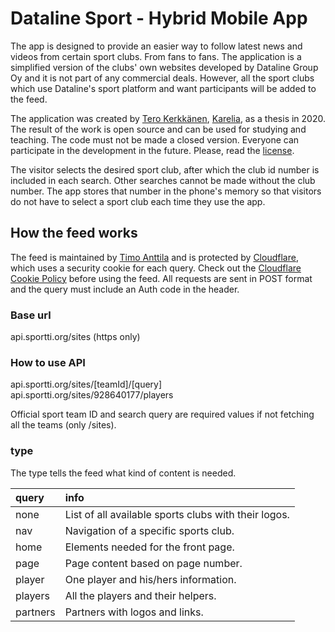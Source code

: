 # Dataline Sport - Hybrid Mobile App

The app is designed to provide an easier way to follow latest news and videos from certain sport clubs. From fans to fans. The application is a simplified version of the clubs' own websites developed by Dataline Group Oy and it is not part of any commercial deals. However, all the sport clubs which use Dataline's sport platform and want participants will be added to the feed.

The application was created by [Tero Kerkkänen](https://github.com/TeroKerkkanen), [Karelia](https://www.karelia.fi/en/), as a thesis in 2020. The result of the work is open source and can be used for studying and teaching. The code must not be made a closed version. Everyone can participate in the development in the future. Please, read the [license](https://github.com/TuspeDesign/Sport-Hybrid/blob/master/LICENSE).

The visitor selects the desired sport club, after which the club id number is included in each search. Other searches cannot be made without the club number. The app stores that number in the phone's memory so that visitors do not have to select a sport club each time they use the app.

## How the feed works

The feed is maintained by [Timo Anttila](https://github.com/timoanttila) and is protected by [Cloudflare](https://www.cloudflare.com/), which uses a security cookie for each query. Check out the [Cloudflare Cookie Policy](https://www.cloudflare.com/cookie-policy/) before using the feed. All requests are sent in POST format and the query must include an Auth code in the header.

### Base url
api.sportti.org/sites (https only)

### How to use API
api.sportti.org/sites/[teamId]/[query]  
api.sportti.org/sites/928640177/players

Official sport team ID and search query are required values if not fetching all the teams (only /sites).

### type
The type tells the feed what kind of content is needed.

| query | info |
| :--- | :---|
| none | List of all available sports clubs with their logos. |
| nav | Navigation of a specific sports club. |
| home | Elements needed for the front page. |
| page | Page content based on page number. |
| player | One player and his/hers information. |
| players | All the players and their helpers. |
| partners | Partners with logos and links. |
